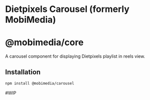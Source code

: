
# Dietpixels Carousel (formerly MobiMedia)

# @mobimedia/core

A carousel component for displaying Dietpixels playlist in reels view.

## Installation

```bash
npm install @mobimedia/carousel
```

#WIP
